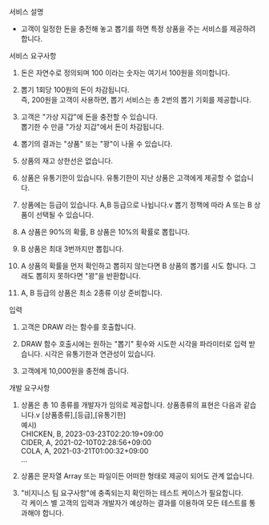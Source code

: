 서비스 설명
- 고객이 일정한 돈을 충전해 놓고 뽑기를 하면 특정 상품을 주는 서비스를 제공하려 합니다.

서비스 요구사항
1. 돈은 자연수로 정의되며 100 이라는 숫자는 여기서 100원을 의미합니다.

2. 뽑기 1회당 100원의 돈이 차감됩니다.<br>
   즉, 200원을 고객이 사용하면, 뽑기 서비스는 총 2번의 뽑기 기회를 제공합니다.

3. 고객은 "가상 지갑"에 돈을 충전할 수 있습니다.<br>
   뽑기한 수 만큼 "가상 지갑"에서 돈이 차감됩니다.

4. 뽑기의 결과는 "상품" 또는 "꽝"이 나올 수 있습니다.

5. 상품의 재고 상한선은 없습니다.

6. 상품은 유통기한이 있습니다. 유통기한이 지난 상품은 고객에게 제공할 수 없습니다.

7. 상품에는 등급이 있습니다. A,B 등급으로 나뉩니다.v
   뽑기 정책에 따라 A 또는 B 상품이 선택될 수 있습니다.

8. A 상품은 90%의 확률, B 상품은 10%의 확률로 뽑힙니다.

9. B 상품은 최대 3번까지만 뽑힙니다.

10. A 상품의 확률을 먼저 확인하고 뽑히지 않는다면 B 상품의 뽑기를 시도 합니다.
    그래도 뽑히지 못하다면 "꽝"을 반환합니다.

11. A, B 등급의 상품은 최소 2종류 이상 준비합니다.


입력
1. 고객은 DRAW 라는 함수를 호출합니다.

2. DRAW 함수 호출시에는 원하는 "뽑기" 횟수와 시도한 시각을 파라미터로 입력 받습니다. 시각은 유통기한과 연관성이 있습니다.

3. 고객에게 10,000원을 충전해 줍니다.


개발 요구사항
1. 상품은 총 10 종류를 개발자가 임의로 제공합니다.
   상품종류의 표현은 다음과 같습니다.v
   [상품종류],[등급],[유통기한]<br>
   예시)<br>
   CHICKEN, B, 2023-03-23T02:20:19+09:00 <br>
   CIDER, A, 2021-02-10T02:28:56+09:00<br>
   COLA, A, 2021-03-21T01:00:32+09:00<br>
   ...

2. 상품은 문자열 Array 또는 파일이든 어떠한 형태로 제공이 되어도 관계 없습니다.

3. "비지니스 팀 요구사항"에 충족되는지 확인하는 테스트 케이스가 필요합니다.<br>
   각 케이스 별 고객의 입력과 개발자가 예상하는 결과를 이용하여 모든 테스트를 통과해야 합니다.